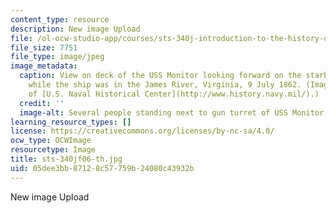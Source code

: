 ```yaml
---
content_type: resource
description: New image Upload
file: /ol-ocw-studio-app/courses/sts-340j-introduction-to-the-history-of-technology-fall-2006/05dee3bb87128c57759b24080c43932b_sts-340jf06-th.jpg
file_size: 7751
file_type: image/jpeg
image_metadata:
  caption: View on deck of the USS Monitor looking forward on the starboard side,
    while the ship was in the James River, Virginia, 9 July 1862. (Image courtesy
    of [U.S. Naval Historical Center](http://www.history.navy.mil/).)
  credit: ''
  image-alt: Several people standing next to gun turret of USS Monitor.
learning_resource_types: []
license: https://creativecommons.org/licenses/by-nc-sa/4.0/
ocw_type: OCWImage
resourcetype: Image
title: sts-340jf06-th.jpg
uid: 05dee3bb-8712-8c57-759b-24080c43932b
---
```

New image Upload